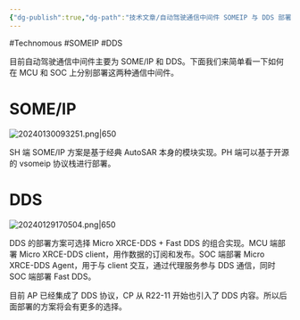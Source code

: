 ```yaml
---
{"dg-publish":true,"dg-path":"技术文章/自动驾驶通信中间件 SOMEIP 与 DDS 部署方案.md","permalink":"/技术文章/自动驾驶通信中间件 SOMEIP 与 DDS 部署方案/","created":"2024-01-29T17:02:01.842+08:00","updated":"2024-01-30T09:33:42.898+08:00"}
---
```


#Technomous #SOMEIP #DDS

目前自动驾驶通信中间件主要为 SOME/IP 和 DDS。下面我们来简单看一下如何在 MCU 和 SOC 上分别部署这两种通信中间件。

# SOME/IP

![20240130093251.png|650](/img/user/0.Asset/resource/20240130093251.png)

SH 端 SOME/IP 方案是基于经典 AutoSAR 本身的模块实现。PH 端可以基于开源的 vsomeip 协议栈进行部署。

# DDS

![20240129170504.png|650](/img/user/0.Asset/resource/20240129170504.png)

DDS 的部署方案可选择 Micro XRCE-DDS + Fast DDS 的组合实现。MCU 端部署 Micro XRCE-DDS client，用作数据的订阅和发布。SOC 端部署 Micro XRCE-DDS Agent，用于与 client 交互，通过代理服务参与 DDS 通信，同时 SOC 端部署 Fast DDS。

目前 AP 已经集成了 DDS 协议，CP 从 R22-11 开始也引入了 DDS 内容。所以后面部署的方案将会有更多的选择。


